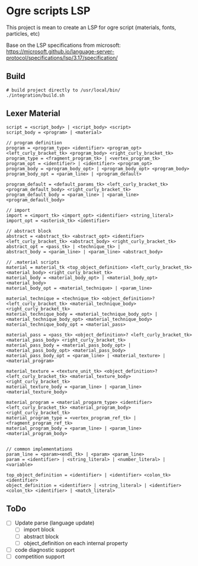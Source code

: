 # Ogre scripts LSP

This project is mean to create an LSP for ogre script (materials, fonts, particles, etc)

Base on the LSP specifications from microsoft: https://microsoft.github.io/language-server-protocol/specifications/lsp/3.17/specification/

## Build

```
# build project directly to /usr/local/bin/
./integration/build.sh
```

## Lexer Material

```
script = <script_body> | <script_body> <script>
script_body = <program> | <material>

// program definition
program = <program_type> <identifier> <program_opt> <left_curly_bracket_tk> <program_body> <right_curly_bracket_tk>
program_type = <fragment_program_tk> | <vertex_program_tk>
program_opt = <identifier> | <identifier> <program_opt>
program_body = <program_body_opt> | <program_body_opt> <program_body>
program_body_opt = <param_line> | <program_default>

program_default = <default_params_tk> <left_curly_bracket_tk> <program_default_body> <right_curly_bracket_tk>
program_default_body = <param_line> | <param_line> <program_default_body>

// import
import = <import_tk> <import_opt> <identifier> <string_literal>
import_opt = <asterisk_tk> <identifier>

// abstract block
abstract = <abstract_tk> <abstract_opt> <identifier> <left_curly_bracket_tk> <abstract_body> <right_curly_bracket_tk>
abstract_opt = <pass_tk> | <technique_tk> | 
abstract_body = <param_line> | <param_line> <abstract_body>

// .material scripts
material = material_tk <top_object_definition> <left_curly_bracket_tk> <material_body> <right_curly_bracket_tk>
material_body = <material_body_opt> | <material_body_opt> <material_body>
material_body_opt = <material_technique> | <param_line>

material_technique = <technique_tk> <object_definition>? <left_curly_bracket_tk> <material_technique_body> <right_curly_bracket_tk>
material_technique_body = <material_technique_body_opt> | <material_technique_body_opt> <material_technique_body>
material_technique_body_opt = <material_pass>

material_pass = <pass_tk> <object_definition>? <left_curly_bracket_tk> <material_pass_body> <right_curly_bracket_tk>
material_pass_body = <material_pass_body_opt> | <material_pass_body_opt> <material_pass_body>
material_pass_body_opt = <param_line> | <material_texture> | <material_program>

material_texture = <texture_unit_tk> <object_definition>? <left_curly_bracket_tk> <material_texture_body> <right_curly_bracket_tk>
material_texture_body = <param_line> | <param_line> <material_texture_body>

material_program = <material_progarm_type> <identifier> <left_curly_bracket_tk> <material_program_body> <right_curly_bracket_tk>
material_program_type = <vertex_program_ref_tk> | <fragment_program_ref_tk>
material_program_body = <param_line> | <param_line> <material_program_body>


// common implementations
param_line = <param><endl_tk> | <param> <param_line>
param = <identifier> | <string_literal> | <number_literal> | <variable>

top_object_definition = <identifier> | <identifier> <colon_tk> <identifier>
object_definition = <identifier> | <string_literal> | <identifier> <colon_tk> <identifier> | <match_literal>
```

## ToDo

- [ ] Update parse (language update)
  - [ ] import block
  - [ ] abstract block
  - [ ] object_definition on each internal property
- [ ] code diagnostic support
- [ ] competition support

